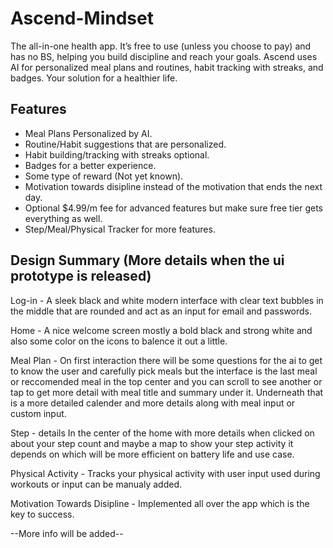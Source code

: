 # Ascend-Mindset
The all-in-one health app. It’s free to use (unless you choose to pay) and has no BS, helping you build discipline and reach your goals. Ascend uses AI for personalized meal plans and routines, habit tracking with streaks, and badges. Your solution for a healthier life.

Features
----------------------------
- Meal Plans Personalized by AI.
- Routine/Habit suggestions that are personalized.
- Habit building/tracking with streaks optional.
- Badges for a better experience.
- Some type of reward (Not yet known).
- Motivation towards disipline instead of the motivation that ends the next day.
- Optional $4.99/m fee for advanced features but make sure free tier gets everything as well.
- Step/Meal/Physical Tracker for more features.

Design Summary (More details when the ui prototype is released)
------------------------------------------------------------------------------
Log-in - A sleek black and white modern interface with clear text bubbles in the middle that are rounded and act as an input for email and passwords.

Home - A nice welcome screen mostly a bold black and strong white and also some color on the icons to balence it out a little.

Meal Plan - On first interaction there will be some questions for the ai to get to know the user and carefully pick meals but the interface is the last meal or reccomended meal in the top center and you can scroll to see another or tap to get more detail with meal title and summary under it. Underneath that is a more detailed calender and more details along with meal input or custom input.

Step - details In the center of the home with more details when clicked on about your step count and maybe a map to show your step activity it depends on which will be more efficient on battery life and use case.

Physical Activity - Tracks your physical activity with user input used during workouts or input can be manualy added.

Motivation Towards Disipline - Implemented all over the app which is the key to success.

--More info will be added--

